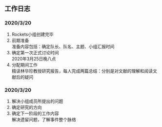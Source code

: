 ## 工作日志
### 2020/3/20
1. Rockets小组创建完毕  
2. 前期准备  
准备内容包括：确定队长、队名、主题、小组汇报时间  
3. 确定第一次正式讨论时间  
2020年3月25日晚八点
4. 分配期间工作  
精读林华珍教授研究报告，每人完成两篇总结：分别是对文献的理解和阅读文献后的疑问   
### 2020/3/20 
1. 解决小组成员所提出的问题  
2. 确定研究的方向  
2. 确定下一阶段的工作内容  
解决遗留问题，了解事件整个脉络  


   

